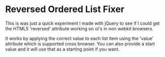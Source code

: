 Reversed Ordered List Fixer
=================
This is was just a quick experiment I made with jQuery to see if I could get the HTML5 'reversed' attribute working on ol's in non webkit browsers.

It works by applying the correct value to each list item using the 'value' attribute which is supported cross browser. You can also provide a start value and it will use that as a starting point if you want.